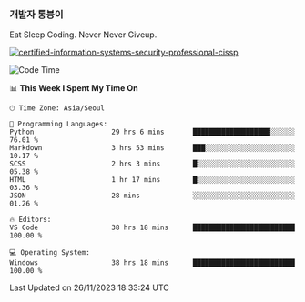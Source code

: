 ### 개발자 통붕이
Eat Sleep Coding.
Never Never Giveup.

[![certified-information-systems-security-professional-cissp](https://user-images.githubusercontent.com/44606727/157613689-acd84ec6-5f8f-4e79-89d9-a8d51f033634.png)](https://www.credly.com/badges/f394a010-85a0-450b-9136-8043af01d71c/public_url)

<!--START_SECTION:waka-->
![Code Time](http://img.shields.io/badge/Code%20Time-2%2C131%20hrs%2010%20mins-blue)

📊 **This Week I Spent My Time On** 

```text
🕑︎ Time Zone: Asia/Seoul

💬 Programming Languages: 
Python                   29 hrs 6 mins       ███████████████████░░░░░░   76.01 % 
Markdown                 3 hrs 53 mins       ███░░░░░░░░░░░░░░░░░░░░░░   10.17 % 
SCSS                     2 hrs 3 mins        █░░░░░░░░░░░░░░░░░░░░░░░░   05.38 % 
HTML                     1 hr 17 mins        █░░░░░░░░░░░░░░░░░░░░░░░░   03.36 % 
JSON                     28 mins             ░░░░░░░░░░░░░░░░░░░░░░░░░   01.26 % 

🔥 Editors: 
VS Code                  38 hrs 18 mins      █████████████████████████   100.00 % 

💻 Operating System: 
Windows                  38 hrs 18 mins      █████████████████████████   100.00 % 
```


 Last Updated on 26/11/2023 18:33:24 UTC
<!--END_SECTION:waka-->
